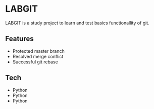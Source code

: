 # LABGIT

LABGIT is a study project to learn and test basics functionallity of git.

## Features

- Protected master branch
- Resolved merge conflict
- Successful git rebase

## Tech

- Python
- Python
- Python
